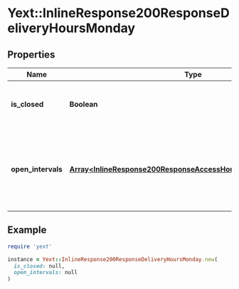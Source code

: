 # Yext::InlineResponse200ResponseDeliveryHoursMonday

## Properties

| Name | Type | Description | Notes |
| ---- | ---- | ----------- | ----- |
| **is_closed** | **Boolean** | Indicates if the delivery hours are \&quot;closed\&quot; on Monday.  Filtering Type: &#x60;boolean&#x60; | [optional] |
| **open_intervals** | [**Array&lt;InlineResponse200ResponseAccessHoursFridayOpenIntervals&gt;**](InlineResponse200ResponseAccessHoursFridayOpenIntervals.md) | Contains the time intervals for which the Entity is delivering on Monday. Note that if isClosed is set to true, \&quot;openIntervals\&quot; cannot be provided in an update.  Filtering Type: &#x60;list of object&#x60; | [optional] |

## Example

```ruby
require 'yext'

instance = Yext::InlineResponse200ResponseDeliveryHoursMonday.new(
  is_closed: null,
  open_intervals: null
)
```

